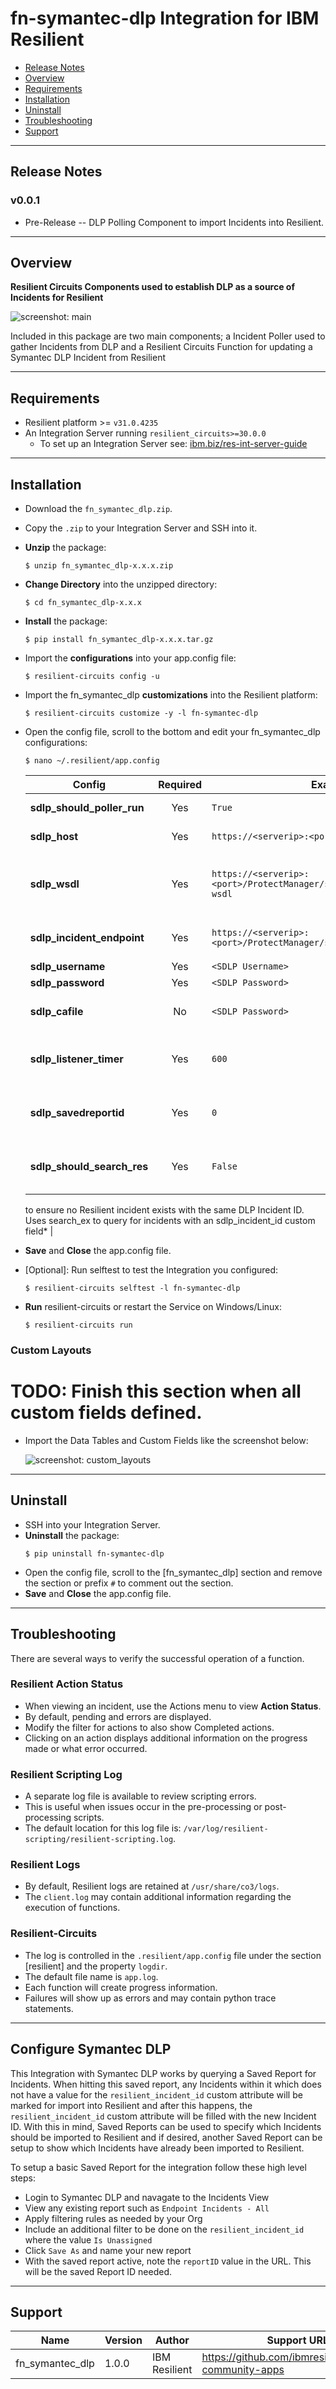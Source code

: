 # fn-symantec-dlp Integration for IBM Resilient

- [Release Notes](#release-notes)
- [Overview](#overview)
- [Requirements](#requirements)
- [Installation](#installation)
- [Uninstall](#uninstall)
- [Troubleshooting](#troubleshooting)
- [Support](#support)

---

## Release Notes
### v0.0.1
* Pre-Release -- DLP Polling Component to import Incidents into Resilient.

---

## Overview
**Resilient Circuits Components used to establish DLP as a source of Incidents for Resilient**

 ![screenshot: main](./doc/screenshots/main.png)

Included in this package are two main components; a Incident Poller used to gather Incidents from DLP and a Resilient Circuits Function for updating a Symantec DLP Incident from Resilient

---

## Requirements
<!--
  List any Requirements 
-->
* Resilient platform >= `v31.0.4235`
* An Integration Server running `resilient_circuits>=30.0.0`
  * To set up an Integration Server see: [ibm.biz/res-int-server-guide](https://ibm.biz/res-int-server-guide)

---

## Installation
* Download the `fn_symantec_dlp.zip`.
* Copy the `.zip` to your Integration Server and SSH into it.
* **Unzip** the package:
  ```
  $ unzip fn_symantec_dlp-x.x.x.zip
  ```
* **Change Directory** into the unzipped directory:
  ```
  $ cd fn_symantec_dlp-x.x.x
  ```
* **Install** the package:
  ```
  $ pip install fn_symantec_dlp-x.x.x.tar.gz
  ```
* Import the **configurations** into your app.config file:
  ```
  $ resilient-circuits config -u
  ```
* Import the fn_symantec_dlp **customizations** into the Resilient platform:
  ```
  $ resilient-circuits customize -y -l fn-symantec-dlp
  ```
* Open the config file, scroll to the bottom and edit your fn_symantec_dlp configurations:
  ```
  $ nano ~/.resilient/app.config
  ```
  | Config | Required | Example | Description |
  | ------ | :------: | ------- | ----------- |
  | **sdlp_should_poller_run** | Yes | `True` | *Whether or not to start the listener* |
  | **sdlp_host** | Yes | `https://<serverip>:<port>` | *The URL of the DLP Installation* |
  | **sdlp_wsdl** | Yes | `https://<serverip>:<port>/ProtectManager/services/v2011/incidents?wsdl` | *The location of your WSDL file used to construct requests when dealing with the Incident and Reporting API* |
  | **sdlp_incident_endpoint** | Yes | `https://<serverip>:<port>/ProtectManager/services/v2011/incidents` | *The URL of the Incident and Reporting API for your DLP Installation* |
  | **sdlp_username** | Yes | `<SDLP Username>` | *Username for DLP* |
  | **sdlp_password** | Yes | `<SDLP Password>` | *Password for DLP* |
  | **sdlp_cafile** | No | `<SDLP Password>` | *Location of the CA file for DLP, leave Blank or ‘comment out’ for unverified requests* |
  | **sdlp_listener_timer** | Yes | `600` | *Used to set how often the Listener should poll, default is 10 mins (600)sdlp_listener_timer=600* |
  | **sdlp_savedreportid** | Yes | `0` | *The Saved Report ID used to query for Incidents, must be set otherwise the integration will fail* |
  | **sdlp_should_search_res** | Yes | `False` | *An optional app.config that, if set to True will perform an additional filter on DLP Incident results 
  to ensure no Resilient incident exists with the same DLP Incident ID. 
  Uses search_ex to query for incidents with an sdlp_incident_id custom field* |

* **Save** and **Close** the app.config file.
* [Optional]: Run selftest to test the Integration you configured:
  ```
  $ resilient-circuits selftest -l fn-symantec-dlp
  ```
* **Run** resilient-circuits or restart the Service on Windows/Linux:
  ```
  $ resilient-circuits run
  ```

### Custom Layouts
# TODO: Finish this section when all custom fields defined.
* Import the Data Tables and Custom Fields like the screenshot below:

  ![screenshot: custom_layouts](./doc/screenshots/custom_layouts.png)

---

## Uninstall
* SSH into your Integration Server.
* **Uninstall** the package:
  ```
  $ pip uninstall fn-symantec-dlp
  ```
* Open the config file, scroll to the [fn_symantec_dlp] section and remove the section or prefix `#` to comment out the section.
* **Save** and **Close** the app.config file.

---

## Troubleshooting
There are several ways to verify the successful operation of a function.

### Resilient Action Status
* When viewing an incident, use the Actions menu to view **Action Status**.
* By default, pending and errors are displayed.
* Modify the filter for actions to also show Completed actions.
* Clicking on an action displays additional information on the progress made or what error occurred.

### Resilient Scripting Log
* A separate log file is available to review scripting errors.
* This is useful when issues occur in the pre-processing or post-processing scripts.
* The default location for this log file is: `/var/log/resilient-scripting/resilient-scripting.log`.

### Resilient Logs
* By default, Resilient logs are retained at `/usr/share/co3/logs`.
* The `client.log` may contain additional information regarding the execution of functions.

### Resilient-Circuits
* The log is controlled in the `.resilient/app.config` file under the section [resilient] and the property `logdir`.
* The default file name is `app.log`.
* Each function will create progress information.
* Failures will show up as errors and may contain python trace statements.

---


## Configure Symantec DLP 
This Integration with Symantec DLP works by querying a Saved Report for Incidents. When hitting this saved report, any Incidents within it which does not have a value for the `resilient_incident_id` custom attribute will be marked for import into Resilient and after this happens, the `resilient_incident_id` custom attribute will be filled with the new Incident ID. With this in mind, Saved Reports can be used to specify which Incidents should be imported to Resilient and if desired, another Saved Report can be setup to show which Incidents have already been imported to Resilient.

To setup a basic Saved Report for the integration follow these high level steps: 
* Login to Symantec DLP and navagate to the Incidents View 
* View any existing report such as `Endpoint Incidents - All`
* Apply filtering rules as needed by your Org
* Include an additional filter to be done on the `resilient_incident_id` where the value `Is Unassigned`
* Click `Save As` and name your new report 
* With the saved report active, note the `reportID` value in the URL. This will be the saved Report ID needed. 

---


## Support
| Name | Version | Author | Support URL |
| ---- | ------- | ------ | ----------- |
| fn_symantec_dlp | 1.0.0 | IBM Resilient | https://github.com/ibmresilient/resilient-community-apps |